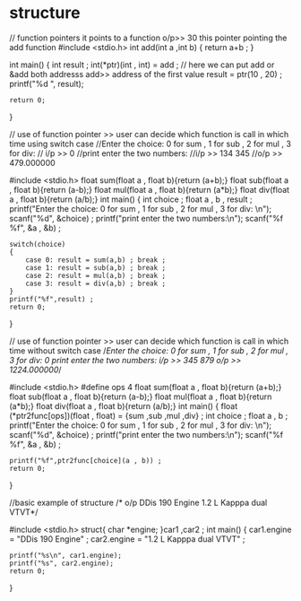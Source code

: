 # structure

// function pointers it points to a function o/p>> 30 this pointer pointing the add function
#include <stdio.h>
int add(int  a ,int b)
{
    return a+b ;
}

int main() {
    int result ;
    int(*ptr)(int , int) = add ;  // here we can put add or &add both addresss add>> address of the first value
    result = ptr(10 , 20) ;
    printf("%d ", result);

    return 0;
}








// use of function pointer >> user can decide which function is call in which time using switch case
//Enter the choice: 0 for sum , 1 for sub , 2 for mul , 3 for div: 
// i/p >> 0
//print enter the two numbers:
//i/p >> 134 345
//o/p >> 479.000000


#include <stdio.h>
float sum(float a , float b){return (a+b);}
float sub(float a , float b){return (a-b);}
float mul(float a , float b){return (a*b);}
float div(float a , float b){return (a/b);}
int main() {
    int choice ;
    float a , b , result ;
    printf("Enter the choice: 0 for sum , 1 for sub , 2 for mul , 3 for div: \n");
    scanf("%d", &choice) ;
    printf("print enter the two numbers:\n");
    scanf("%f %f", &a , &b) ;
    
    switch(choice)
    {
        case 0: result = sum(a,b) ; break ;
        case 1: result = sub(a,b) ; break ;
        case 2: result = mul(a,b) ; break ;
        case 3: result = div(a,b) ; break ;
    }
    printf("%f",result) ;
    return 0;
}









// use of function pointer >> user can decide which function is call in which time without switch case
/*Enter the choice: 0 for sum , 1 for sub , 2 for mul , 3 for div: 
0
print enter the two numbers:
i/p >> 345 879
o/p >> 1224.000000*/


#include <stdio.h>
#define ops 4
float sum(float a , float b){return (a+b);}
float sub(float a , float b){return (a-b);}
float mul(float a , float b){return (a*b);}
float div(float a , float b){return (a/b);}
int main() {
    float (*ptr2func[ops])(float , float) = {sum ,sub ,mul ,div} ;
    int choice ;
    float a , b ;
    printf("Enter the choice: 0 for sum , 1 for sub , 2 for mul , 3 for div: \n");
    scanf("%d", &choice) ;
    printf("print enter the two numbers:\n");
    scanf("%f %f", &a , &b) ;
    
    printf("%f",ptr2func[choice](a , b)) ;
    return 0;
}






//basic example of  structure
/* o/p
DDis 190 Engine
1.2 L Kapppa dual VTVT*/




#include <stdio.h>
struct{
    char *engine;
}car1 ,car2 ;
int main() {
    car1.engine = "DDis 190 Engine" ;
    car2.engine = "1.2 L Kapppa dual VTVT" ;

    printf("%s\n", car1.engine);
    printf("%s", car2.engine);
    return 0;
}






